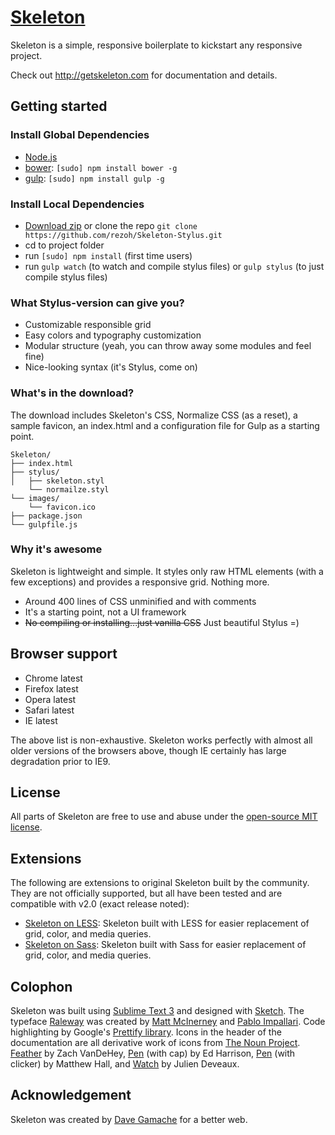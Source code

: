# [Skeleton](https://github.com/rezoh/Skeleton-Stylus)
Skeleton is a simple, responsive boilerplate to kickstart any responsive project.

Check out <http://getskeleton.com> for documentation and details.

## Getting started

### Install Global Dependencies
  * [Node.js](http://nodejs.org)
  * [bower](http://bower.io): `[sudo] npm install bower -g`
  * [gulp](http://gulpjs.com/): `[sudo] npm install gulp -g`

### Install Local Dependencies
  * [Download zip](https://github.com/rezoh/Skeleton-Stylus/archive/master.zip) or clone the repo `git clone https://github.com/rezoh/Skeleton-Stylus.git`
  * cd to project folder
  * run `[sudo] npm install` (first time users)
  * run `gulp watch` (to watch and compile stylus files) or `gulp stylus` (to just compile stylus files)

### What Stylus-version can give you?
  - Customizable responsible grid
  - Easy colors and typography customization
  - Modular structure (yeah, you can throw away some modules and feel fine)
  - Nice-looking syntax (it's Stylus, come on)

### What's in the download?

The download includes Skeleton's CSS, Normalize CSS (as a reset), a sample favicon, an index.html and a configuration file for Gulp as a starting point.

```
Skeleton/
├── index.html
├── stylus/
│   ├── skeleton.styl
    └── normailze.styl
└── images/
    └── favicon.ico
├── package.json
└── gulpfile.js

```

### Why it's awesome

Skeleton is lightweight and simple. It styles only raw HTML elements (with a few exceptions) and provides a responsive grid. Nothing more.
- Around 400 lines of CSS unminified and with comments
- It's a starting point, not a UI framework
- ~~No compiling or installing...just vanilla CSS~~ Just beautiful Stylus =)


## Browser support

- Chrome latest
- Firefox latest
- Opera latest
- Safari latest
- IE latest

The above list is non-exhaustive. Skeleton works perfectly with almost all older versions of the browsers above, though IE certainly has large degradation prior to IE9.


## License

All parts of Skeleton are free to use and abuse under the [open-source MIT license](https://github.com/dhg/Skeleton/blob/master/LICENSE.md).


## Extensions

The following are extensions to original Skeleton built by the community. They are not officially supported, but all have been tested and are compatible with v2.0 (exact release noted):
- [Skeleton on LESS](https://github.com/whatsnewsaes/Skeleton-less): Skeleton built with LESS for easier replacement of grid, color, and media queries.
- [Skeleton on Sass](https://github.com/whatsnewsaes/Skeleton-Sass): Skeleton built with Sass for easier replacement of grid, color, and media queries.

## Colophon

Skeleton was built using [Sublime Text 3](http://www.sublimetext.com/3) and designed with [Sketch](http://bohemiancoding.com/sketch). The typeface [Raleway](http://www.google.com/fonts/specimen/Raleway) was created by [Matt McInerney](http://matt.cc/) and [Pablo Impallari](http://www.impallari.com/). Code highlighting by Google's [Prettify library](https://code.google.com/p/google-code-prettify/). Icons in the header of the documentation are all derivative work of icons from [The Noun Project](http://thenounproject.com). [Feather](http://thenounproject.com/term/feather/22073) by Zach VanDeHey, [Pen](http://thenounproject.com/term/pen/21163) (with cap) by Ed Harrison, [Pen](http://thenounproject.com/term/pen/32847) (with clicker) by Matthew Hall, and [Watch](http://thenounproject.com/term/watch/48015) by Julien Deveaux.


## Acknowledgement

Skeleton was created by [Dave Gamache](https://twitter.com/dhg) for a better web.
